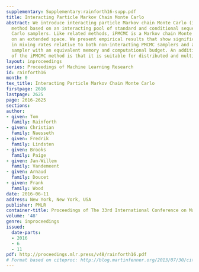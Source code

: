 ```yaml
---
supplementary: Supplementary:rainforth16-supp.pdf
title: Interacting Particle Markov Chain Monte Carlo
abstract: We introduce interacting particle Markov chain Monte Carlo (iPMCMC), a PMCMC
  method based on an interacting pool of standard and conditional sequential Monte
  Carlo samplers. Like related methods, iPMCMC is a Markov chain Monte Carlo sampler
  on an extended space. We present empirical results that show significant improvements
  in mixing rates relative to both non-interacting PMCMC samplers and a single PMCMC
  sampler with an equivalent memory and computational budget. An additional advantage
  of the iPMCMC method is that it is suitable for distributed and multi-core architectures.
layout: inproceedings
series: Proceedings of Machine Learning Research
id: rainforth16
month: 0
tex_title: Interacting Particle Markov Chain Monte Carlo
firstpage: 2616
lastpage: 2625
page: 2616-2625
sections: 
author:
- given: Tom
  family: Rainforth
- given: Christian
  family: Naesseth
- given: Fredrik
  family: Lindsten
- given: Brooks
  family: Paige
- given: Jan-Willem
  family: Vandemeent
- given: Arnaud
  family: Doucet
- given: Frank
  family: Wood
date: 2016-06-11
address: New York, New York, USA
publisher: PMLR
container-title: Proceedings of The 33rd International Conference on Machine Learning
volume: '48'
genre: inproceedings
issued:
  date-parts:
  - 2016
  - 6
  - 11
pdf: http://proceedings.mlr.press/v48/rainforth16.pdf
# Format based on citeproc: http://blog.martinfenner.org/2013/07/30/citeproc-yaml-for-bibliographies/
---
```

